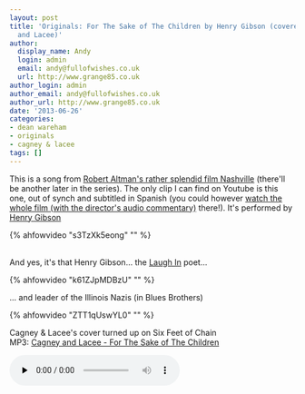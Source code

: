 ```yaml
---
layout: post
title: 'Originals: For The Sake of The Children by Henry Gibson (covered by Cagney
  and Lacee)'
author:
  display_name: Andy
  login: admin
  email: andy@fullofwishes.co.uk
  url: http://www.grange85.co.uk
author_login: admin
author_email: andy@fullofwishes.co.uk
author_url: http://www.grange85.co.uk
date: '2013-06-26'
categories:
- dean wareham
- originals
- cagney & lacee
tags: []
---
```

<p>This is a song from <a href="http://en.wikipedia.org/wiki/Nashville_%28film%29">Robert Altman's rather splendid film Nashville</a> (there'll be another later in the series). The only clip I can find on Youtube is this one, out of synch and subtitled in Spanish (you could however <a href="https://www.youtube.com/watch?v=6tdIW1se4yI">watch the whole film (with the director's audio commentary)</a> there!). It's performed by <a href="http://en.wikipedia.org/wiki/Henry_Gibson">Henry Gibson</a></p>
{% ahfowvideo "s3TzXk5eong" "" %}
<p><a id="more"></a><a id="more-4270"></a><br />
And yes, it's that Henry Gibson... the <a href="http://en.wikipedia.org/wiki/Rowan_%26_Martin%27s_Laugh-In">Laugh In</a> poet...</p>
{% ahfowvideo "k61ZJpMDBzU" "" %}
<p>... and leader of the Illinois Nazis (in Blues Brothers)</p>
{% ahfowvideo "ZTT1qUswYL0" "" %}
<p>Cagney & Lacee's cover turned up on Six Feet of Chain<br />
MP3: <a href="https://media.fullofwishes.co.uk/05-dean_wareham/audio/07_Cagney-and-Lacee_For-the-Sake-of-the-Children.mp3">Cagney and Lacee - For The Sake of The Children</a></p>
<audio src="https://media.fullofwishes.co.uk/05-dean_wareham/audio/07_Cagney-and-Lacee_For-the-Sake-of-the-Children.mp3" preload="none" controls />
<p><strong><a href="/category/originals/" title="List: Originals">See all posts in the Originals series</a></strong></p>
